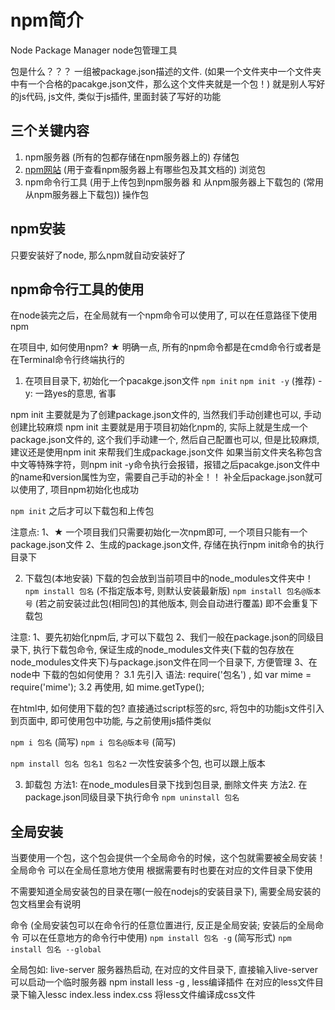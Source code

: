 # npm简介
Node Package Manager node包管理工具

包是什么？？？
一组被package.json描述的文件. (如果一个文件夹中一个文件夹中有一个合格的pacakge.json文件，那么这个文件夹就是一个包！)
就是别人写好的js代码, js文件, 类似于js插件, 里面封装了写好的功能

## 三个关键内容
1. npm服务器 (所有的包都存储在npm服务器上的) 存储包
2. [npm网站](www.npmjs.com) (用于查看npm服务器上有哪些包及其文档的) 浏览包
3. npm命令行工具 (用于上传包到npm服务器 和 从npm服务器上下载包的 (常用从npm服务器上下载包)) 操作包

## npm安装
只要安装好了node, 那么npm就自动安装好了


## npm命令行工具的使用

在node装完之后，在全局就有一个npm命令可以使用了, 可以在任意路径下使用npm

在项目中, 如何使用npm?
 ★ 明确一点, 所有的npm命令都是在cmd命令行或者是在Terminal命令行终端执行的
 
1. 在项目目录下, 初始化一个pacakge.json文件
`npm init`
`npm init -y` (推荐)
-y: 一路yes的意思, 省事

npm init 主要就是为了创建package.json文件的, 当然我们手动创建也可以, 手动创建比较麻烦
npm init 主要就是用于项目初始化npm的, 实际上就是生成一个package.json文件的, 这个我们手动建一个, 然后自己配置也可以, 但是比较麻烦, 建议还是使用npm init 来帮我们生成package.json文件
如果当前文件夹名称包含中文等特殊字符，则npm init -y命令执行会报错，报错之后pacakge.json文件中的name和version属性为空，需要自己手动的补全！！ 补全后package.json就可以使用了, 项目npm初始化也成功

`npm init` 之后才可以下载包和上传包

注意点: 
1、★ 一个项目我们只需要初始化一次npm即可, 一个项目只能有一个package.json文件
2、生成的package.json文件, 存储在执行npm init命令的执行目录下

2. 下载包(本地安装)
下载的包会放到当前项目中的node_modules文件夹中！   
`npm install 包名` (不指定版本号, 则默认安装最新版)
`npm install 包名@版本号` (若之前安装过此包(相同包)的其他版本, 则会自动进行覆盖) 即不会重复下载包

注意: 
1、要先初始化npm后, 才可以下载包
2、我们一般在package.json的同级目录下, 执行下载包命令, 保证生成的node_modules文件夹(下载的包存放在node_modules文件夹下)与package.json文件在同一个目录下, 方便管理
3、在node中 下载的包如何使用？
    3.1 先引入 语法: require('包名') , 如 var mime = require('mime');
    3.2 再使用, 如 mime.getType();
    
   在html中, 如何使用下载的包?
    直接通过script标签的src, 将包中的功能js文件引入到页面中, 即可使用包中功能, 与之前使用js插件类似

`npm i 包名`   (简写)
`npm i 包名@版本号`  (简写)

`npm install 包名 包名1 包名2`  一次性安装多个包, 也可以跟上版本

3. 卸载包
方法1: 在node_modules目录下找到包目录, 删除文件夹
方法2. 在package.json同级目录下执行命令 `npm uninstall 包名`



## 全局安装
当要使用一个包，这个包会提供一个全局命令的时候，这个包就需要被全局安装！
全局命令 可以在全局任意地方使用 根据需要有时也要在对应的文件目录下使用

不需要知道全局安装包的目录在哪(一般在nodejs的安装目录下), 需要全局安装的包文档里会有说明

命令 (全局安装包可以在命令行的任意位置进行, 反正是全局安装; 安装后的全局命令 可以在任意地方的命令行中使用)
`npm install 包名 -g` (简写形式)
`npm install 包名 --global`

全局包如:
live-server 服务器热启动, 在对应的文件目录下, 直接输入live-server可以启动一个临时服务器
npm install less -g , less编译插件 在对应的less文件目录下输入lessc index.less index.css 将less文件编译成css文件
